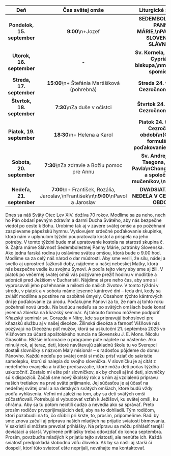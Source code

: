 <!-- title: "Informácie o omšiach - 14. - 21. september" -->
<!-- date: "2025-09-14" -->

<!-- table-setup wrapStyle=row; wrapOn=max-width:767px; wrapHideHeader=true -->
| Deň | Čas svätej omše | Liturgické slávenie |
| :---: | :---: | :---: |
| **Pondelok, 15. september** | **9:00**\n+Jozef | **SEDEMBOLESTNEJ PANNY MÁRIE,\nPATRÓNKY SLOVENSKA, SLÁVNOSŤ** |
| **Utorok, 16. september** | **-** | **Sv. Kornela, pápeža, a Cypriána, biskupa,\nmučeníkov, spomienka** |
| **Streda, 17. september** | **15:00**\n+ Štefánia Martišíková (pohrebná) | **Streda 24. týždňa v Cezročnom období** |
| **Štvrtok, 18. september** | **7:30**\nZa duše v očistci | **Štvrtok 24. týždňa v Cezročnom období** |
| **Piatok, 19. september** | **18:30**\n+ Helena a Karol | **Piatok 24. týždňa v Cezročnom období\n(Omšový formulár: Na poďakovanie za úrodu)** |
| **Sobota, 20. september** | **7:30**\nZa zdravie a Božiu pomoc pre Annu | **Sv. Andreja Kima Taegona, kňaza, Pavla\nChonga Hasanga a spoločníkov, mučeníkov,\nspomienka** |
| **Nedeľa, 21. september** | **7:00**\n+ František, Rozália, Jaroslav,\nFrantišek\n\n**9:00**\nPavol a Jaroslav | **DVADSIATA PIATA NEDEĽA V CEZROČNOM OBDOBÍ** |





Dnes sa náš Svätý Otec Lev XIV. dožíva 70 rokov. Modlime sa za neho, nech ho Pán obdarí pevným zdravím a darmi Ducha Svätého, aby nás bezpečne viedol po ceste k Bohu. Urobíme tak aj v závere svätej omše a po požehnaní zaspievame pápežskú hymnu. 
Vyslovujem srdečné poďakovanie skupinke, ktorá nám v uplynulom týždni poupratovala kostol a prispela na jeho potreby. V tomto týždni bude mať upratovanie kostola na starosti skupina č. 9.
Zajtra máme Slávnosť Sedembolestnej Panny Márie, patrónky Slovenska. Ako jedna farská rodina ju oslávime svätou omšou, ktorá bude o 9.00 hod. Modlime sa za celý náš národ o dar múdrosti. Aby sme verili, že silu, nádej a svetlo aj uprostred ťažkostí doby, nájdeme u našej nebeskej Matky, ktorá nás bezpečne vedie ku svojmu Synovi. A podľa tejto viery aby sme aj žili. 
V piatok po večernej svätej omši vás pozývame prežiť hodinu v modlitbe a adorácii pred Ježišom v Eucharistii. Nájdime si pre neho čas, aby sme si vyprosovali jeho požehnanie a milosti do našich životov. 
V tomto týždni v stredu, v piatok a v sobotu máme jesenné kántrové dni – teda dni, kedy sa zvlášť modlíme a postíme na osobitné úmysly. Obsahom týchto kántrových dní je poďakovanie za úrodu. Poďakujme Pánovi za to, že nám aj tohto roku požehnal novú úrodu. 
Na budúcu nedeľu sa po svätých omšiach bude konať jesenná zbierka na kňazský seminár. Aj takouto formou môžeme podporiť Kňazský seminár sv. Gorazda v Nitre, kde sa pripravujú bohoslovci pre kňazskú službu aj v našej diecéze. 
Žilinská diecéza a farnosť Višňové nás pozývajú na Diecéznu púť mužov, ktorá sa uskutoční 21. septembra 2025 vo Višňovom za účasti apoštolského nuncia na Slovensku J. E. Mons. Nicolu Girasoliho. Bližšie informácie o programe púte nájdete na nástenke. 
Ako minulý rok, aj teraz, deti, ktoré navštevujú základnú školu tu vo Sverepci dostali slovníčky s názvom Malý misionár – s radosťou pôjdeme do domu Pánovho. Každú nedeľu po svätej omši si môžu prísť vziať do sakristie samolepku, ktorú si nalepia do svojho slovníčka. V slovníčku je aj citát z nedeľného evanjelia a krátke predsavzatie, ktoré môžu deti počas týždňa uskutočniť. Zostalo mi ešte pár slovníčkov, ak by chceli aj iné deti, slovníčky sú k dispozícii.
Začali sme nový školský rok a s ním aj vzdialenú prípravu našich tretiakov na prvé sväté prijímanie. Jej súčasťou je aj účasť na nedeľnej svätej omši a na detských svätých omšiach, ktoré budú vždy podľa vyhlásenia. Veľmi mi záleží na tom, aby sa deti svätých omší zúčastňovali. Potrebujú si vybudovať vzťah k Ježišovi, ku svätej omši, ku chrámu. Aby sa tu potom necítili cudzo a nevedia ako sa správať. Preto prosím rodičov prvoprijímajúcich detí, aby na to dohliadli. Tým rodičom, ktorí pozabudli na to, čo sľúbili pri krste, to, prosím, pripomeňme. 
Radi by sme znova začali aj prípravu našich mladých na prijatie sviatosti birmovania. V sakristii si môžete prevziať prihlášky. Na prípravu sa môžu prihlásiť terajší deviataci a starší. Vyplnené prihlášky treba odovzdať do konca septembra. Prosím, povzbuďte mladých k prijatiu tejto sviatosti, ale nenúťte ich. Každá sviatosť predpokladá slobodnú vôľu človeka. Ak by sa našli aj starší či dospelí, ktorí túto sviatosť ešte neprijali, neváhajte ma kontaktovať. 


